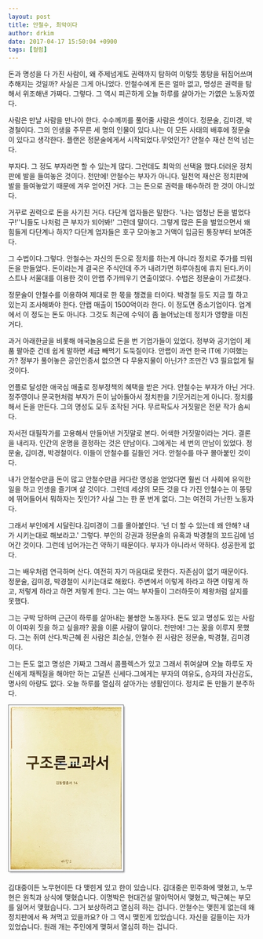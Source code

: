 ```yaml
---
layout: post
title: 안철수, 최악이다
author: drkim
date: 2017-04-17 15:50:04 +0900
tags: [컬럼]
---
```

돈과 명성을 다 가진 사람이, 왜 주제넘게도 권력까지 탐하여 이렇듯 똥탕을 뒤집어쓰며 추해지는 것일까? 사실은 그게 아니었다. 안철수에게 돈은 얼마 없고, 명성은 권력을 탐해서 위조해낸 가짜다. 그렇다. 그 역시 피곤하게 오늘 하루를 살아가는 가엾은 노동자였다. 

  


사람은 만날 사람을 만나야 한다. 수수께끼를 풀어줄 사람은 셋이다. 정문술, 김미경, 박경철이다. 그의 인생을 주무른 세 명의 인물이 있다.나는 이 모든 사태의 배후에 정문술이 있다고 생각한다. 플랜은 정문술에게서 시작되었다.무엇인가? 안철수 재산 천억 넘는다.

  


부자다. 그 정도 부자라면 할 수 있는게 많다. 그런데도 최악의 선택을 했다.더러운 정치판에 발을 들여놓은 것이다. 천만에! 안철수는 부자가 아니다. 일천억 재산은 정치판에 발을 들여놓았기 때문에 겨우 얻어진 거다. 그는 돈으로 권력을 매수하려 한 것이 아니었다.

  


거꾸로 권력으로 돈을 사기친 거다. 다단계 업자들은 말한다. '나는 엄청난 돈을 벌었다구!''니들도 나처럼 큰 부자가 되어봐!' 그런데 말이다. 그렇게 많은 돈을 벌었으면서 왜 힘들게 다단계나 하지? 다단계 업자들은 호구 모아놓고 거액이 입금된 통장부터 보여준다.

  


그 수법이다.그렇다. 안철수는 자신의 돈으로 정치를 하는게 아니라 정치로 주가를 띄워 돈을 만들었다. 돈이라는게 결국은 주식인데 주가 내려가면 하루아침에 휴지 된다.카이스트나 서울대를 이용한 것이 안랩 주가띄우기 연출이었다. 수법은 정문술이 가르쳤다.

  


정문술이 안철수를 이용하여 제대로 한 몫을 챙겼을 터이다. 박경철 등도 지금 뭘 하고 있는지 조사해봐야 한다. 안랩 매출이 1500억이라 한다. 이 정도면 중소기업이다. 업계에서 이 정도는 돈도 아니다. 그것도 최근에 수익이 좀 늘어났는데 정치가 영향을 미친 거다.

  


과거 아래한글을 비롯해 애국놀음으로 돈을 번 기업가들이 있었다. 정부와 공기업이 제품 팔아준 건데 쉽게 말하면 세금 빼먹기 도둑질이다. 안랩이 과연 한국 IT에 기여했는가? 정부가 풀어놓은 공인인증서 없으면 다 무용지물이 아닌가? 조만간 V3 필요없게 될것이다. 

  


언플로 달성한 애국심 매출로 정부정책의 혜택을 받은 거다. 안철수는 부자가 아닌 거다. 정주영이나 문국현처럼 부자가 돈이 남아돌아서 정치판을 기웃거리는게 아니다. 정치를 해서 돈을 만든다. 그의 명성도 모두 조작된 거다. 무르팍도사 거짓말은 전문 작가 솜씨다. 

  


자서전 대필작가를 고용해서 만들어낸 거짓말로 본다. 어색한 거짓말이라는 거다. 결론을 내리자. 인간의 운명을 결정하는 것은 만남이다. 그에게는 세 번의 만남이 있었다. 정문술, 김미경, 박경철이다. 이들이 안철수를 길들인 거다. 안철수를 마구 몰아붙인 것이다.

  


내가 안철수만큼 돈이 많고 안철수만큼 커다란 명성을 얻었다면 훨씬 더 사회에 유익한 일을 하고 인생을 즐기며 살 것이다. 그런데 세상의 모든 것을 다 가진 안철수는 이 똥탕에 뛰어들어서 뭐하자는 짓인가? 사실 그는 한 푼 번게 없다. 그는 여전히 가난한 노동자다.

  


그래서 부인에게 시달린다.김미경이 그를 몰아붙인다. '넌 더 할 수 있는데 왜 안해? 내가 시키는대로 해보라고.' 그렇다. 부인의 강권과 정문술의 유혹과 박경철의 꼬드김에 넘어간 것이다. 그런데 넘어가는건 약하기 때문이다. 부자가 아니라서 약하다. 성공한게 없다.

  


그는 배우처럼 연극하며 산다. 여전히 자기 마음대로 못한다. 자존심이 없기 때문이다. 정문술, 김미경, 박경철이 시키는대로 해왔다. 주변에서 이렇게 하라고 하면 이렇게 하고, 저렇게 하라고 하면 저렇게 한다. 그는 여느 부자들이 그러하듯이 제왕처럼 살지를 못했다. 

  


그는 구박 당하며 근근이 하루를 살아내는 불쌍한 노동자다. 돈도 있고 명성도 있는 사람이 이따위 짓을 하고 싶을까? 꿈을 이룬 사람이 말이다. 천만에! 그는 꿈을 이루지 못했다. 그는 쥐여 산다.박근혜 쥔 사람은 최순실, 안철수 쥔 사람은 정문술, 박경철, 김미경이다.

  


그는 돈도 없고 명성은 가짜고 그래서 콤플렉스가 있고 그래서 쥐여살며 오늘 하루도 자신에게 채찍질을 해야만 하는 고달픈 신세다.그에게는 부자의 여유도, 승자의 자신감도, 명사의 아량도 없다. 오늘 하루를 열심히 살아가는 생활인이다. 정치로 돈 만들기 분주하다.

  


  



![](/files/attach/images/199/368/833/20170108_234810.jpg)   


  


김대중이든 노무현이든 다 맺힌게 있고 한이 있습니다. 김대중은 민주화에 맺혔고, 노무현은 원칙과 상식에 맺혔습니다. 이명박은 현대건설 말아먹어서 맺혔고, 박근혜는 부모를 잃어서 맺혔습니다. 그거 보상하려고 열심히 하는 겁니다. 안철수는 맺힌게 없는데 왜 정치판에서 욕 쳐먹고 있을까요? 아 그 역시 맺힌게 있었습니다. 자신을 길들이는 자가 있었습니다. 원래 개는 주인에게 맺혀서 열심히 하는 겁니다.